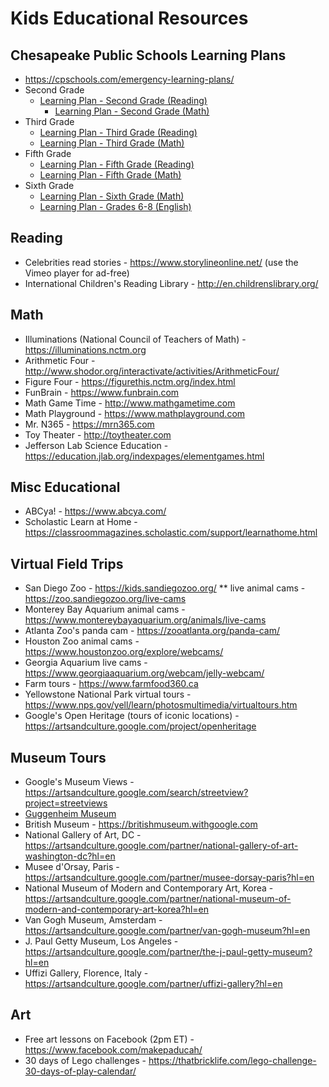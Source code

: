 # Kids Educational Resources

## Chesapeake Public Schools Learning Plans
* https://cpschools.com/emergency-learning-plans/
* Second Grade 
  * <a href="https://cpschools.com/wp-content/uploads/2020/03/CPS-Reading-Plan-Grade-2.pdf">Learning Plan - Second Grade (Reading)</a>
 	* <a href="https://cpschools.com/wp-content/uploads/2020/03/Emergency-Closing-Learning-Plan-for-Second-Grade-Math-Final.pdf">Learning Plan - Second Grade (Math)</a>
* Third Grade
  * <a href="https://cpschools.com/wp-content/uploads/2020/03/Learning-Plan-Third-Grade-Reading-Combined.pdf">Learning Plan - Third Grade (Reading)</a>
  * <a href="https://cpschools.com/wp-content/uploads/2020/03/Emergency-Closing-Learning-Plan-for-Third-Grade-Math-Final.pdf">Learning Plan - Third Grade (Math)</a>
* Fifth Grade
  * <a href="https://cpschools.com/wp-content/uploads/2020/03/CPS-Reading-Plan-Grade-5_Combined.pdf">Learning Plan - Fifth Grade (Reading)</a>
  * <a href="https://cpschools.com/wp-content/uploads/2020/03/Emergency-Closing-Learning-Plan-for-Fifth-Grade-Math-Final.pdf">Learning Plan - Fifth Grade (Math)</a>
* Sixth Grade
  * <a href="https://cpschools.com/wp-content/uploads/2020/03/Math-6-Emergency-Closing-Learning-Plan.pdf">Learning Plan - Sixth Grade (Math)</a>
  * <a href="https://cpschools.com/wp-content/uploads/2020/03/MIDDLE-SCHOOL-ENGLISH-EMERGENCY-CLOSING-LEARNING-PLAN-.pdf">Learning Plan - Grades 6-8 (English)</a>

## Reading 
* Celebrities read stories - https://www.storylineonline.net/ (use the Vimeo player for ad-free)
* International Children's Reading Library - http://en.childrenslibrary.org/

## Math
* Illuminations (National Council of Teachers of Math) - https://illuminations.nctm.org
* Arithmetic Four - http://www.shodor.org/interactivate/activities/ArithmeticFour/
* Figure Four - https://figurethis.nctm.org/index.html
* FunBrain - https://www.funbrain.com
* Math Game Time - http://www.mathgametime.com
* Math Playground - https://www.mathplayground.com
* Mr. N365 - https://mrn365.com
* Toy Theater - http://toytheater.com
* Jefferson Lab Science Education - https://education.jlab.org/indexpages/elementgames.html

## Misc Educational 
* ABCya! - https://www.abcya.com/
* Scholastic Learn at Home - https://classroommagazines.scholastic.com/support/learnathome.html

## Virtual Field Trips
* San Diego Zoo - https://kids.sandiegozoo.org/
** live animal cams - https://zoo.sandiegozoo.org/live-cams
* Monterey Bay Aquarium animal cams - https://www.montereybayaquarium.org/animals/live-cams
* Atlanta Zoo's panda cam - https://zooatlanta.org/panda-cam/
* Houston Zoo animal cams - https://www.houstonzoo.org/explore/webcams/
* Georgia Aquarium live cams - https://www.georgiaaquarium.org/webcam/jelly-webcam/
* Farm tours - https://www.farmfood360.ca
* Yellowstone National Park virtual tours - https://www.nps.gov/yell/learn/photosmultimedia/virtualtours.htm
* Google's Open Heritage (tours of iconic locations) - https://artsandculture.google.com/project/openheritage

## Museum Tours
* Google's Museum Views - https://artsandculture.google.com/search/streetview?project=streetviews
* [Guggenheim Museum](https://artsandculture.google.com/streetview/solomon-r-guggenheim-museum-interior-streetview/jAHfbv3JGM2KaQ?hl=en&sv_lng=-73.95902634325634&sv_lat=40.78285751667664&sv_h=30.75703204567916&sv_p=0.06928383072430222&sv_pid=MfnUmHRyOSzMtY3vtYU05g&sv_z=0.9645743015259166)
* British Museum - https://britishmuseum.withgoogle.com
* National Gallery of Art, DC - https://artsandculture.google.com/partner/national-gallery-of-art-washington-dc?hl=en
* Musee d'Orsay, Paris - https://artsandculture.google.com/partner/musee-dorsay-paris?hl=en
* National Museum of Modern and Contemporary Art, Korea - https://artsandculture.google.com/partner/national-museum-of-modern-and-contemporary-art-korea?hl=en
* Van Gogh Museum, Amsterdam - https://artsandculture.google.com/partner/van-gogh-museum?hl=en
* J. Paul Getty Museum, Los Angeles - https://artsandculture.google.com/partner/the-j-paul-getty-museum?hl=en
* Uffizi Gallery, Florence, Italy - https://artsandculture.google.com/partner/uffizi-gallery?hl=en

## Art
* Free art lessons on Facebook (2pm ET) - https://www.facebook.com/makepaducah/
* 30 days of Lego challenges - https://thatbricklife.com/lego-challenge-30-days-of-play-calendar/
